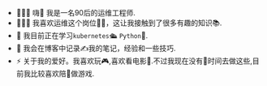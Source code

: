 * 👨🏻‍💻 嗨👋 我是一名90后的运维工程师.
* 👨🏻‍🔬 我喜欢运维这个岗位👨‍🔧，这让我接触到了很多有趣的知识📚.
* 🌱 我目前正在学习`kubernetes`🛳 `Python`🐍.
* 📝 我会在博客中记录✍我的笔记，经验和一些技巧.
* ⚡️ 关于我的爱好。我喜欢玩🎮,喜欢看电影🎦.不过我现在没有🙅‍时间去做这些,目前我比较喜欢陪👶做游戏.
